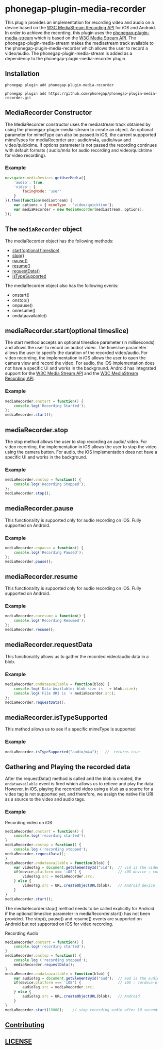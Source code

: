 <!---
 # license: Licensed to the Apache Software Foundation (ASF) under one
 #         or more contributor license agreements.  See the NOTICE file
 #         distributed with this work for additional information
 #         regarding copyright ownership.  The ASF licenses this file
 #         to you under the Apache License, Version 2.0 (the
 #         "License"); you may not use this file except in compliance
 #         with the License.  You may obtain a copy of the License at
 #
 #           http://www.apache.org/licenses/LICENSE-2.0
 #
 #         Unless required by applicable law or agreed to in writing,
 #         software distributed under the License is distributed on an
 #         "AS IS" BASIS, WITHOUT WARRANTIES OR CONDITIONS OF ANY
 #         KIND, either express or implied.  See the License for the
 #         specific language governing permissions and limitations
 #         under the License.
 -->


# phonegap-plugin-media-recorder

This plugin provides an implementation for recording video and audio on a device based on the [W3C MediaStream Recording API](https://www.w3.org/TR/mediastream-recording/) for iOS and Android. In order to achieve the recording, this plugin uses the [phonegap-plugin-media-stream](https://github.com/phonegap/phonegap-plugin-media-stream) which is based on the [W3C Media Stream API](https://www.w3.org/TR/mediacapture-streams/). The phonegap-plugin-media-stream makes the mediastream track available to the phonegap-plugin-media-recorder which allows the user to record a video/audio. The phonegap-plugin-media-stream is added as a dependency to the phonegap-plugin-media-recorder plugin.



## Installation

```
phonegap plugin add phonegap-plugin-media-recorder

phonegap plugin add https://github.com/phonegap/phonegap-plugin-media-recorder.git
```

## MediaRecorder Constructor

The MediaRecorder constructor uses the mediastream track obtained by using the phonegap-plugin-media-stream to create an object. An optional parameter for mimeType can also be passed.In iOS, the current suppported mimeTypes for mediaRecorder are : audio/m4a, audio/wav and video/quicktime. If options parameter is not passed the recording continues with default formats ( audio/m4a for audio recording and video/quicktime for video recording).

### Example

```javascript
navigator.mediaDevices.getUserMedia({
    'audio': true,
    'video': {
        facingMode: 'user'
    }
}).then(function(mediastream) {
    var options = { mimeType : 'video/quicktime'};
    var mediaRecorder = new MediaRecorder(mediastream, options);
});
```

## The `mediaRecorder` object

The mediaRecorder object has the following methods:

- [start(optional timeslice)](https://github.com/phonegap/phonegap-plugin-media-recorder#mediarecorderstartoptional-timeslice)
- [stop()](https://github.com/phonegap/phonegap-plugin-media-recorder#mediastop)
- [pause()](https://github.com/phonegap/phonegap-plugin-media-recorder#mediapause)
- [resume()](https://github.com/phonegap/phonegap-plugin-media-recorder#mediaresume)
- [requestData()](https://github.com/phonegap/phonegap-plugin-media-recorder#mediarequestdata)
- [isTypeSupported](https://github.com/phonegap/phonegap-plugin-media-recorder#mediarecorderistypesupported)

The mediaRecorder object also has the following events:

- onstart()
- onstop()
- onpause()
- onresume()
- ondataavailable()


##  mediaRecorder.start(optional timeslice)

The start method accepts an optional timeslice parameter (in milliseconds) and allows the user to record an audio/ video. The timeslice parameter allows the user to specify the duration of the recorded video/audio. For video recording, the implementation in iOS allows the user to open the camera view and record the video. For audio, the iOS implementation does not have a specific UI and works in the background. Android has integrated support for the [W3C Media Stream API](https://www.w3.org/TR/mediacapture-streams/) and the [W3C MediaStream Recording API](https://www.w3.org/TR/mediastream-recording/).

### Example

```javascript
mediaRecorder.onstart = function() {
    console.log('Recording Started');
};
mediaRecorder.start();
```

##  mediaRecorder.stop

The stop method allows the user to stop recording an audio/ video. For video recording, the implementation in iOS allows the user to stop the video using the camera button. For audio, the iOS implementation does not have a specific UI and works in the background.

### Example

```javascript
mediaRecorder.onstop = function() {
    console.log('Recording Stopped');
};
mediaRecorder.stop();
```

## mediaRecorder.pause

This functionality is supported only for audio recording on iOS. Fully supported on Android.

### Example

```javascript
mediaRecorder.onpause = function() {
    console.log('Recording Paused');
};
mediaRecorder.pause();
```

## mediaRecorder.resume

This functionality is supported only for audio recording on iOS. Fully supported on Android.

### Example

```javascript
mediaRecorder.onresume = function() {
    console.log('Recording Resumed');
};
mediaRecorder.resume();
```

## mediaRecorder.requestData

This functionality allows us to gather the recorded video/audio data in a blob.

### Example

```javascript
mediaRecorder.ondataavailable = function(blob) {
    console.log('Data Available: blob size is ' + blob.size);
    console.log('File URI is '+ mediaRecorder.src);
};
mediaRecorder.requestData();
```

## mediaRecorder.isTypeSupported

This method allows us to see if a specific mimeType is supported

### Example

```javascript
mediaRecorder.isTypeSupported("audio/m4a");   //  returns true
```

## Gathering and Playing the recorded data

After the requestData() method is called and the blob is created, the `ondataavailable` event is fired which allows us to retieve and play the data. However, in iOS, playing the recorded video using a `blob` as a source for a video tag is not supported yet, and therefore, we assign the native file URI as a source to the video and audio tags.

### Example

Recording video on iOS

```javascript
mediaRecorder.onstart = function() {
    console.log('recording started');
}
mediaRecorder.onstop = function() {
    console.log ('recording stopped');
mediaRecorder.requestData();
}
mediaRecorder.ondataavailable = function(blob) {
    var videoTag = document.getElementById("vid");  // vid is the video tag
    if(device.platform === 'iOS') {                 // iOS device ; cordova-plugin-device required for this check
        videoTag.src = mediaRecorder.src;
    } else {
        videoTag.src = URL.createObjectURL(blob);   // Android device
    }
}
mediaRecorder.start();
```

 The mediaRecorder.stop() method needs to be called explicitly for Android if the optional timeslice parameter in mediaRecorder.start() has not been provided.
 The stop(), pause() and resume() events are supported on Android but not supported on iOS for video recording.


Recording Audio

```javascript
mediaRecorder.onstart = function() {
    console.log('recording started');
}
mediaRecorder.onstop = function() {
    console.log ('recording stopped');
    mediaRecorder.requestData();
}
mediaRecorder.ondataavailable = function(blob) {
    var audioTag = document.getElementById("aud");  // aud is the audio tag
    if(device.platform === 'iOS') {                 // iOS ; cordova-plugin-device required for this check
        audioTag.src = mediaRecorder.src;
    } else {
        audioTag.src = URL.createObjectURL(blob);   // Android
    }
}
mediaRecorder.start(10000);    // stop recording audio after 10 seconds
```


## [Contributing](https://github.com/phonegap/phonegap-plugin-media-recorder/blob/master/.github/CONTRIBUTING.md)

## [LICENSE](https://github.com/phonegap/phonegap-plugin-media-recorder/blob/master/LICENSE)

